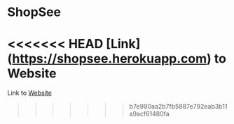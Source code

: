 # ShopSee
<<<<<<< HEAD
[Link] (https://shopsee.herokuapp.com) to Website
=======
Link to [Website](https://shopsee.herokuapp.com)
>>>>>>> b7e990aa2b7fb5887e792eab3b11a9acf61480fa
